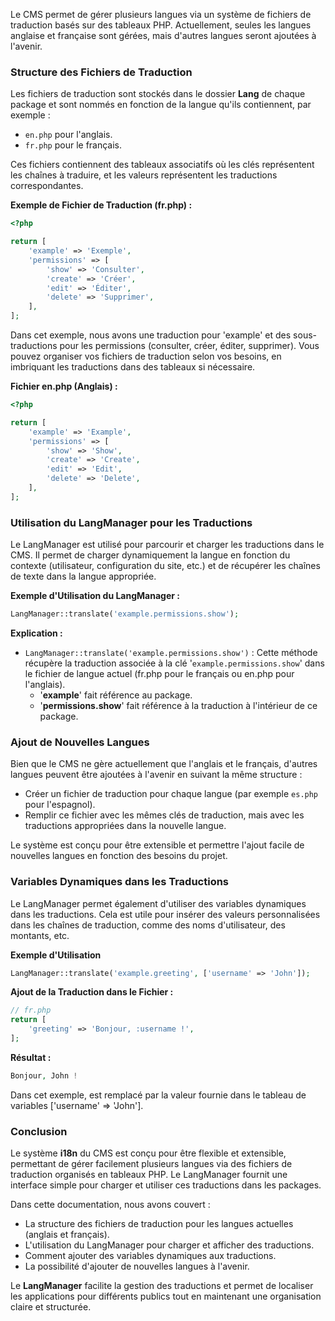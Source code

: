 Le CMS permet de gérer plusieurs langues via un système de fichiers de traduction basés sur des tableaux PHP. Actuellement, seules les langues anglaise et française sont gérées, mais d'autres langues seront ajoutées à l'avenir.

### Structure des Fichiers de Traduction
Les fichiers de traduction sont stockés dans le dossier **Lang** de chaque package et sont nommés en fonction de la langue qu'ils contiennent, par exemple :
- `en.php` pour l'anglais.
- `fr.php` pour le français.

Ces fichiers contiennent des tableaux associatifs où les clés représentent les chaînes à traduire, et les valeurs représentent les traductions correspondantes.

**Exemple de Fichier de Traduction (fr.php) :**

```php
<?php

return [
    'example' => 'Exemple',
    'permissions' => [
        'show' => 'Consulter',
        'create' => 'Créer',
        'edit' => 'Éditer',
        'delete' => 'Supprimer',
    ],
];
```

Dans cet exemple, nous avons une traduction pour 'example' et des sous-traductions pour les permissions (consulter, créer, éditer, supprimer). Vous pouvez organiser vos fichiers de traduction selon vos besoins, en imbriquant les traductions dans des tableaux si nécessaire.

**Fichier en.php (Anglais) :**

```php
<?php

return [
    'example' => 'Example',
    'permissions' => [
        'show' => 'Show',
        'create' => 'Create',
        'edit' => 'Edit',
        'delete' => 'Delete',
    ],
];
```

### Utilisation du LangManager pour les Traductions
Le LangManager est utilisé pour parcourir et charger les traductions dans le CMS. Il permet de charger dynamiquement la langue en fonction du contexte (utilisateur, configuration du site, etc.) et de récupérer les chaînes de texte dans la langue appropriée.

**Exemple d'Utilisation du LangManager :**
```php
LangManager::translate('example.permissions.show');
```

**Explication :**
- `LangManager::translate('example.permissions.show')` : Cette méthode récupère la traduction associée à la clé '`example.permissions.show`' dans le fichier de langue actuel (fr.php pour le français ou en.php pour l'anglais).
  - '**example**' fait référence au package.
  - '**permissions.show**' fait référence à la traduction à l'intérieur de ce package.

### Ajout de Nouvelles Langues
Bien que le CMS ne gère actuellement que l'anglais et le français, d'autres langues peuvent être ajoutées à l'avenir en suivant la même structure :
- Créer un fichier de traduction pour chaque langue (par exemple `es.php` pour l'espagnol).
- Remplir ce fichier avec les mêmes clés de traduction, mais avec les traductions appropriées dans la nouvelle langue.

Le système est conçu pour être extensible et permettre l'ajout facile de nouvelles langues en fonction des besoins du projet.

### Variables Dynamiques dans les Traductions
Le LangManager permet également d'utiliser des variables dynamiques dans les traductions. Cela est utile pour insérer des valeurs personnalisées dans les chaînes de traduction, comme des noms d'utilisateur, des montants, etc.

**Exemple d'Utilisation**
```php
LangManager::translate('example.greeting', ['username' => 'John']);
```

**Ajout de la Traduction dans le Fichier :**
```php
// fr.php
return [
    'greeting' => 'Bonjour, :username !',
];
```

**Résultat :**
```php
Bonjour, John !
```

Dans cet exemple,
est remplacé par la valeur fournie dans le tableau de variables ['username' => 'John'].

### Conclusion
Le système **i18n** du CMS est conçu pour être flexible et extensible, permettant de gérer facilement plusieurs langues via des fichiers de traduction organisés en tableaux PHP. Le LangManager fournit une interface simple pour charger et utiliser ces traductions dans les packages.

Dans cette documentation, nous avons couvert :
- La structure des fichiers de traduction pour les langues actuelles (anglais et français).
- L'utilisation du LangManager pour charger et afficher des traductions.
- Comment ajouter des variables dynamiques aux traductions.
- La possibilité d'ajouter de nouvelles langues à l'avenir. 

Le **LangManager** facilite la gestion des traductions et permet de localiser les applications pour différents publics tout en maintenant une organisation claire et structurée.